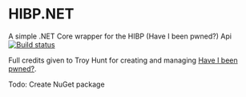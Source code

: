 # HIBP.NET
A simple .NET Core wrapper for the HIBP (Have I been pwned?) Api
[![Build status](https://ci.appveyor.com/api/projects/status/6hhatdf7gw60thgn?svg=true)](https://ci.appveyor.com/project/alexintime/hibp-net)

Full credits given to Troy Hunt for creating and managing [Have I been pwned?](https://haveibeenpwned.com).

Todo:
Create NuGet package
